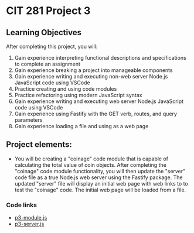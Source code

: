 # CIT 281 Project 3

<h2>Learning Objectives</h2>
After completing this project, you will:
<ol>
  <li>Gain experience interpreting functional descriptions and specifications to complete an assignment</li>
  <li>Gain experience breaking a project into manageable components</li>
  <li>Gain experience writing and executing non-web server Node.js JavaScript code using VSCode</li>
  <li>Practice creating and using code modules</li>
  <li>Practice refactoring using modern JavaScript syntax</li>
  <li>Gain experience writing and executing web server Node.js JavaScript code using VSCode</li>
  <li>Gain experience using Fastify with the GET verb, routes, and query parameters</li>
  <li>Gain experience loading a file and using as a web page</li>
</ol>


<h2>Project elements:</h2>
<ul>
  <li>You will be creating a "coinage" code module that is capable of calculating the total value of coin objects. After completing the "coinage" code module functionality, you will then update the "server" code file as a true Node.js web server using the Fastify package. The updated "server" file will display an initial web page with web links to to test the "coinage" code. The initial web page will be loaded from a file.</li>
</ul>

<h3>Code links</h3> 
<ul>
  <li><a href="https://caraleec.github.io/cit281-p1/p3-module.js">p3-module.js</a></li>
  <li><a href="https://caraleec.github.io/cit281-p1/p3-server.js">p3-server.js</a></li>
  
